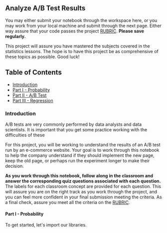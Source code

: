 ## Analyze A/B Test Results

You may either submit your notebook through the workspace here, or you may work from your local machine and submit through the next page.  Either way assure that your code passes the project [RUBRIC](https://review.udacity.com/#!/projects/37e27304-ad47-4eb0-a1ab-8c12f60e43d0/rubric).  **Please save regularly.**

This project will assure you have mastered the subjects covered in the statistics lessons.  The hope is to have this project be as comprehensive of these topics as possible.  Good luck!

## Table of Contents
- [Introduction](#intro)
- [Part I - Probability](#probability)
- [Part II - A/B Test](#ab_test)
- [Part III - Regression](#regression)


<a id='intro'></a>
### Introduction

A/B tests are very commonly performed by data analysts and data scientists.  It is important that you get some practice working with the difficulties of these 

For this project, you will be working to understand the results of an A/B test run by an e-commerce website.  Your goal is to work through this notebook to help the company understand if they should implement the new page, keep the old page, or perhaps run the experiment longer to make their decision.

**As you work through this notebook, follow along in the classroom and answer the corresponding quiz questions associated with each question.** The labels for each classroom concept are provided for each question.  This will assure you are on the right track as you work through the project, and you can feel more confident in your final submission meeting the criteria.  As a final check, assure you meet all the criteria on the [RUBRIC](https://review.udacity.com/#!/projects/37e27304-ad47-4eb0-a1ab-8c12f60e43d0/rubric).

<a id='probability'></a>
#### Part I - Probability

To get started, let's import our libraries.
